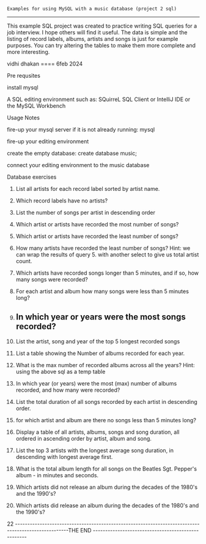    Examples for using MySQL with a music database (project 2 sql)
 -------------------------------------------------------------------------------------------------- 

This example SQL project was created to practice writing SQL queries for a job interview. I hope others will find it useful. The data is simple and the listing of record labels, albums, artists and songs is just for example purposes. You can try altering the tables to make them more complete and more interesting.

vidhi dhakan ==== 6feb 2024

Pre requsites

install mysql

 A SQL editing environment such as: SQuirreL SQL Client or IntelliJ IDE or the MySQL Workbench

Usage Notes

fire-up your mysql server if it is not already running: mysql

fire-up your editing environment

create the empty database: create database music;

connect your editing environment to the music database


Database exercises

1. List all artists for each record label sorted by artist name.


2. Which record labels have no artists?


3. List the number of songs per artist in descending order 

4. Which artist or artists have recorded the most number of songs? 

5. Which artist or artists have recorded the least number of songs?  

6. How many artists have recorded the least number of songs? Hint: we can wrap the results of query 5. with another select to give us total artist count.
 

7. Which artists have recorded songs longer than 5 minutes, and if so, how many songs were recorded?  

8. For each artist and album how many songs were less than 5 minutes long? 

9. In which year or years were the most songs recorded?
    ----------------------------------------------------------------------
 

11. List the artist, song and year of the top 5 longest recorded songs  

12. List a table showing the Number of albums recorded for each year.
 

13. What is the max number of recorded albums across all the years? Hint: using the above sql as a temp table  

14. In which year (or years) were the most (max) number of albums recorded, and how many were recorded?  

15. List the total duration of all songs recorded by each artist in descending order.  

16. for which artist and album are there no songs less than 5 minutes long? 

17. Display a table of all artists, albums, songs and song duration, all ordered in ascending order by artist, album and song.  

18. List the top 3 artists with the longest average song duration, in descending with longest average first.  

19. What is the total album length for all songs on the Beatles Sgt. Pepper's album - in minutes and seconds.  

20. Which artists did not release an album during the decades of the 1980's and the 1990's?  

21. Which artists did release an album during the decades of the 1980's and the 1990's?

22
    ----------------------------------------------------------------------------------------------------THE END ---------------------------------------------------
